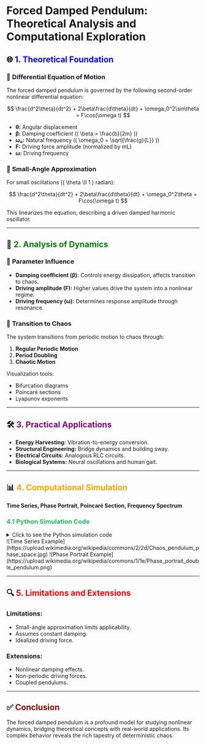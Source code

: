 # Forced Damped Pendulum: Theoretical Analysis and Computational Exploration

## 🌐 **<span style='color: blue;'>1. Theoretical Foundation</span>**

### 🔹 **Differential Equation of Motion**
The forced damped pendulum is governed by the following second-order nonlinear differential equation:

$$
\frac{d^2\theta}{dt^2} + 2\beta\frac{d\theta}{dt} + \omega_0^2\sin\theta = F\cos(\omega t)
$$

- **θ:** Angular displacement
- **β:** Damping coefficient (\( \beta = \frac{b}{2m} \))
- **ω₀:** Natural frequency (\( \omega_0 = \sqrt{\frac{g}{L}} \))
- **F:** Driving force amplitude (normalized by mL)
- **ω:** Driving frequency

### 🔹 **Small-Angle Approximation**
For small oscillations (\( \theta \ll 1 \) radian):

$$
\frac{d^2\theta}{dt^2} + 2\beta\frac{d\theta}{dt} + \omega_0^2\theta = F\cos(\omega t)
$$

This linearizes the equation, describing a driven damped harmonic oscillator.

---

## 🎯 **<span style='color: green;'>2. Analysis of Dynamics</span>**

### 🔸 **Parameter Influence**
- **Damping coefficient (β):** Controls energy dissipation, affects transition to chaos.
- **Driving amplitude (F):** Higher values drive the system into a nonlinear regime.
- **Driving frequency (ω):** Determines response amplitude through resonance.

### 🔸 **Transition to Chaos**
The system transitions from periodic motion to chaos through:
1. **Regular Periodic Motion**
2. **Period Doubling**
3. **Chaotic Motion**

Visualization tools:
- Bifurcation diagrams
- Poincaré sections
- Lyapunov exponents

---

## 🛠️ **<span style='color: purple;'>3. Practical Applications</span>**

- **Energy Harvesting:** Vibration-to-energy conversion.
- **Structural Engineering:** Bridge dynamics and building sway.
- **Electrical Circuits:** Analogous RLC circuits.
- **Biological Systems:** Neural oscillations and human gait.

---

## 📊 **<span style='color: orange;'>4. Computational Simulation</span>**

**Time Series, Phase Portrait, Poincaré Section, Frequency Spectrum**

### **<span style="color:#28B463">4.1 Python Simulation Code</span>**  
<details>
<summary>Click to see the Python simulation code</summary>
import numpy as np
import matplotlib.pyplot as plt
from scipy.integrate import solve_ivp

# Parameters
omega0 = 1.0       # Natural frequency
beta = 0.1         # Damping coefficient
F = 0.2           # Driving amplitude
omega = 0.8       # Driving frequency

# Differential equation
def forced_pendulum(t, y, beta, omega0, F, omega):
    theta, omega_theta = y
    dydt = [omega_theta, 
            -2*beta*omega_theta - omega0**2*np.sin(theta) + F*np.cos(omega*t)]
    return dydt

# Initial conditions and time span
y0 = [0.1, 0.0]   # Initial angle and angular velocity
t_span = (0, 100)  # Simulation time
t_eval = np.linspace(*t_span, 3000)  # Evaluation points

# Solve the ODE
sol = solve_ivp(forced_pendulum, t_span, y0, args=(beta, omega0, F, omega),
                t_eval=t_eval, rtol=1e-6, atol=1e-8)

# Plotting
plt.figure(figsize=(12, 8))

# Time series
plt.subplot(2, 2, 1)
plt.plot(sol.t, sol.y[0], 'b')
plt.xlabel('Time')
plt.ylabel('Angle (rad)')
plt.title('Time Series')

# Phase portrait
plt.subplot(2, 2, 2)
plt.plot(sol.y[0], sol.y[1], 'b')
plt.xlabel('Angle (rad)')
plt.ylabel('Angular velocity (rad/s)')
plt.title('Phase Portrait')

# Poincaré section (stroboscopic map at driving frequency)
poincare_times = np.arange(8*np.pi/omega, sol.t[-1], 2*np.pi/omega)
poincare_points = np.interp(poincare_times, sol.t, sol.y[0])

plt.subplot(2, 2, 3)
plt.plot(poincare_points[:-1], poincare_points[1:], 'ro', markersize=4)
plt.xlabel('θ(t)')
plt.ylabel('θ(t+T)')
plt.title('Poincaré Section')

# Frequency spectrum
plt.subplot(2, 2, 4)
n = len(sol.y[0])
freq = np.fft.fftfreq(n, d=sol.t[1]-sol.t[0])
fft_vals = np.abs(np.fft.fft(sol.y[0]))
positive_freq = freq > 0
plt.plot(freq[positive_freq], fft_vals[positive_freq])
plt.xlabel('Frequency (Hz)')
plt.ylabel('Amplitude')
plt.title('Frequency Spectrum')

plt.tight_layout()
plt.show()
</details>
![Time Series Example](https://upload.wikimedia.org/wikipedia/commons/2/2d/Chaos_pendulum_phase_space.jpg)
![Phase Portrait Example](https://upload.wikimedia.org/wikipedia/commons/1/1e/Phase_portrait_double_pendulum.png)

---

## 🔍 **<span style='color: red;'>5. Limitations and Extensions</span>**

### **Limitations:**
- Small-angle approximation limits applicability.
- Assumes constant damping.
- Idealized driving force.

### **Extensions:**
- Nonlinear damping effects.
- Non-periodic driving forces.
- Coupled pendulums.

---

## ✅ **<span style='color: darkred;'>Conclusion</span>**
The forced damped pendulum is a profound model for studying nonlinear dynamics, bridging theoretical concepts with real-world applications. Its complex behavior reveals the rich tapestry of deterministic chaos.

